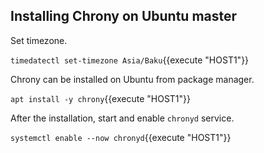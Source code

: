## Installing Chrony on Ubuntu master

Set timezone.

`timedatectl set-timezone Asia/Baku`{{execute "HOST1"}}

Chrony can be installed on Ubuntu from package manager.

`apt install -y chrony`{{execute "HOST1"}}

After the installation, start and enable `chronyd` service.

`systemctl enable --now chronyd`{{execute "HOST1"}}